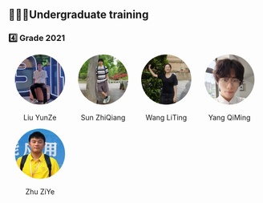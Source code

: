 ## 🧑🏼‍🎓Undergraduate training

### 4️⃣ Grade 2021

<div style="display: flex; flex-wrap: wrap;">  
  <!-- 第一个人 -->  
  <div style="width: 25%; text-align: center;">  
    <img src="../../../images/7/本科/大四/柳钧译.jpg" alt="柳钧译" style="border-radius: 50%; width: 100px; height: 100px;">  
    <p>Liu YunZe</p> 
  </div>  
    
  <!-- 第二个人， -->  
  <div style="width: 25%; text-align: center;">  
    <img src="../../../images/7/本科/大四/孙志强.JPG" alt="孙志强" style="border-radius: 50%; width: 100px; height: 100px;">  
    <p>Sun ZhiQiang</p>    
  </div>  

  <div style="width: 25%; text-align: center;">  
    <img src="../../../images/7/本科/大四/王俪婷.jpg" alt="王俪婷" style="border-radius: 50%; width: 100px; height: 100px;">  
    <p>Wang LiTing</p>  
  </div>

   <div style="width: 25%; text-align: center;">  
    <img src="../../../images/7/本科/大四/杨骐鸣.jpg" alt="杨骐鸣" style="border-radius: 50%; width: 100px; height: 100px;">  
    <p>Yang QiMing</p>  
  </div>
</div>

<div style="display: flex; flex-wrap: wrap;">  
  <!-- 第一个人 -->  
  <div style="width: 25%; text-align: center;">  
    <img src="../../../images/7/本科/大四/朱梓烨.png" alt="朱梓烨" style="border-radius: 50%; width: 100px; height: 100px;">  
    <p>Zhu ZiYe</p> 
  </div>  
</div>